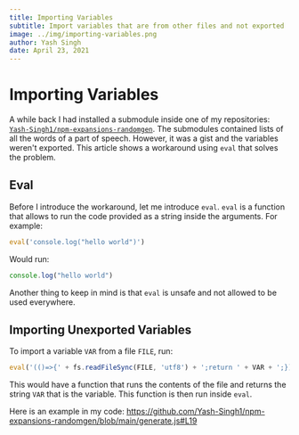 ```yaml
---
title: Importing Variables
subtitle: Import variables that are from other files and not exported
image: ../img/importing-variables.png
author: Yash Singh
date: April 23, 2021
---
```


# Importing Variables

A while back I had installed a submodule inside one
of my repositories: [`Yash-Singh1/npm-expansions-randomgen`](https://github.com/Yash-Singh1/npm-expansions-randomgen).
The submodules contained lists of all the words of a part of speech. However,
it was a gist and the variables weren't exported. This article shows a workaround
using `eval` that solves the problem.

## Eval

Before I introduce the workaround, let me introduce `eval`. `eval` is a function
that allows to run the code provided as a string inside the arguments. For example:

```js
eval('console.log("hello world")')
```

Would run:

```js
console.log("hello world")
```

Another thing to keep in mind is that `eval` is unsafe and not allowed to be
used everywhere.

## Importing Unexported Variables

To import a variable `VAR` from a file `FILE`, run:

```js
eval('(()=>{' + fs.readFileSync(FILE, 'utf8') + ';return ' + VAR + ';})()')
```

This would have a function that runs the contents of the file and returns the
string `VAR` that is the variable. This function is then run inside `eval`.

Here is an example in my code: <https://github.com/Yash-Singh1/npm-expansions-randomgen/blob/main/generate.js#L19>
